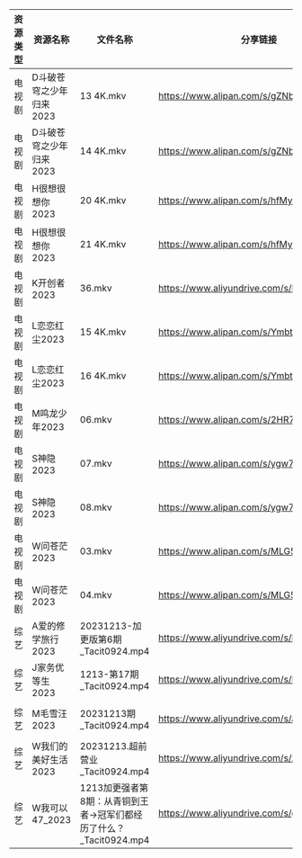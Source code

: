 | 资源类型 | 资源名称           | 文件名称                                        | 分享链接                                      | 更新时间                |
| ---- | -------------- | ------------------------------------------- | ----------------------------------------- | ------------------- |
| 电视剧  | D斗破苍穹之少年归来2023 | 13 4K.mkv                                   | https://www.alipan.com/s/gZNbx17BXE2      | 2023-12-14 00:05:05 |
| 电视剧  | D斗破苍穹之少年归来2023 | 14 4K.mkv                                   | https://www.alipan.com/s/gZNbx17BXE2      | 2023-12-14 00:05:04 |
| 电视剧  | H很想很想你2023     | 20 4K.mkv                                   | https://www.alipan.com/s/hfMyZXe5zKx      | 2023-12-14 00:05:08 |
| 电视剧  | H很想很想你2023     | 21 4K.mkv                                   | https://www.alipan.com/s/hfMyZXe5zKx      | 2023-12-14 00:05:07 |
| 电视剧  | K开创者2023       | 36.mkv                                      | https://www.aliyundrive.com/s/N2CmALY5X1B | 2023-12-14 00:05:18 |
| 电视剧  | L恋恋红尘2023      | 15 4K.mkv                                   | https://www.alipan.com/s/Ymbt5WiGP5K      | 2023-12-14 00:05:20 |
| 电视剧  | L恋恋红尘2023      | 16 4K.mkv                                   | https://www.alipan.com/s/Ymbt5WiGP5K      | 2023-12-14 00:05:20 |
| 电视剧  | M鸣龙少年2023      | 06.mkv                                      | https://www.alipan.com/s/2HR7qxnbZ7a      | 2023-12-14 00:05:25 |
| 电视剧  | S神隐2023        | 07.mkv                                      | https://www.alipan.com/s/ygw7ahjrzLJ      | 2023-12-14 00:05:30 |
| 电视剧  | S神隐2023        | 08.mkv                                      | https://www.alipan.com/s/ygw7ahjrzLJ      | 2023-12-14 00:05:30 |
| 电视剧  | W问苍茫2023       | 03.mkv                                      | https://www.alipan.com/s/MLG5tsxBqL5      | 2023-12-14 00:05:33 |
| 电视剧  | W问苍茫2023       | 04.mkv                                      | https://www.alipan.com/s/MLG5tsxBqL5      | 2023-12-14 00:05:32 |
| 综艺   | A爱的修学旅行2023    | 20231213-加更版第6期_Tacit0924.mp4               | https://www.aliyundrive.com/s/EE9WNi94Ftz | 2023-12-14 00:05:41 |
| 综艺   | J家务优等生2023     | 1213-第17期_Tacit0924.mp4                     | https://www.aliyundrive.com/s/FJt54CodgfL | 2023-12-14 00:05:50 |
| 综艺   | M毛雪汪2023       | 20231213期_Tacit0924.mp4                     | https://www.aliyundrive.com/s/asPqfgPRqAg | 2023-12-14 00:05:57 |
| 综艺   | W我们的美好生活2023   | 20231213.超前营业_Tacit0924.mp4                 | https://www.aliyundrive.com/s/zAXrGigJxgY | 2023-12-14 00:06:05 |
| 综艺   | W我可以47_2023    | 1213加更强者第8期：从青铜到王者→冠军们都经历了什么？_Tacit0924.mp4 | https://www.aliyundrive.com/s/gJexcigG6Qr | 2023-12-14 00:06:07 |
